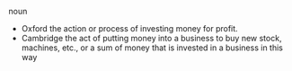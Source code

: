 noun
- Oxford
  the action or process of investing money for profit.
- Cambridge
  the act of putting money into a business to buy new stock, machines, etc., or a sum of money that is invested in a business in this way